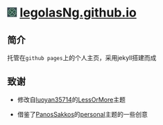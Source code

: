 # ![favicon](/styles/images/favicon.jpg) [legolasNg.github.io](https://legolasNg.github.io)

## 简介

托管在`github pages`上的个人主页，采用jekyll搭建而成

## 致谢

- 修改自[luoyan35714](https://github.com/luoyan35714)的[LessOrMore](https://github.com/luoyan35714/LessOrMore)主题

- 借鉴了[PanosSakkos](https://github.com/PanosSakkos)的[personal](https://github.com/PanosSakkos/personal-jekyll-theme)主题的一些创意
